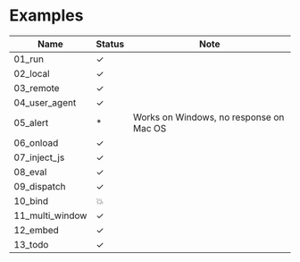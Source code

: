 # Examples

| Name            | Status | Note                                    |
| --------------- | ------ | --------------------------------------- |
| 01_run          | ✓      |                                         |
| 02_local        | ✓      |                                         |
| 03_remote       | ✓      |                                         |
| 04_user_agent   | ✓      |                                         |
| 05_alert        | *      | Works on Windows, no response on Mac OS |
| 06_onload       | ✓      |                                         |
| 07_inject_js    | ✓      |                                         |
| 08_eval         | ✓      |                                         |
| 09_dispatch     | ✓      |                                         |
| 10_bind         | 💥     |                                         |
| 11_multi_window | ✓      |                                         |
| 12_embed        | ✓      |                                         |
| 13_todo         | ✓      |                                         |
